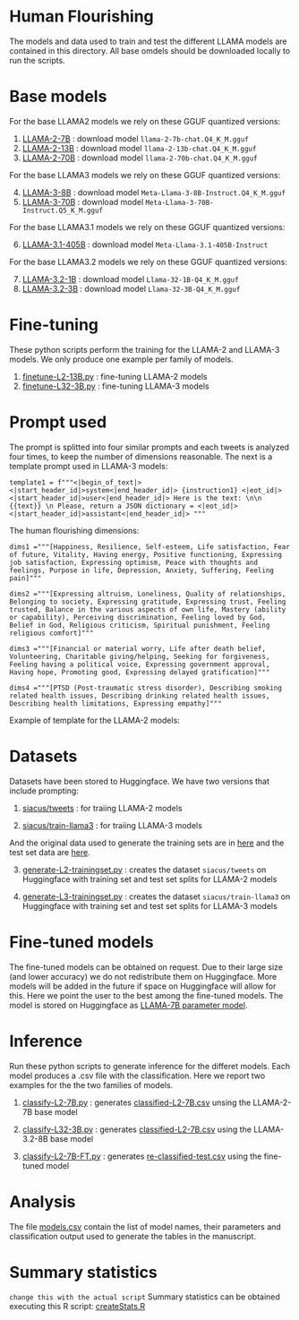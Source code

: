 # Human Flourishing
The models and data used to train and test the different LLAMA models are contained in this directory.
All base omdels should be downloaded locally to run the scripts.

# Base models
For the base LLAMA2 models we rely on these GGUF quantized versions:

1. [LLAMA-2-7B](https://huggingface.co/TheBloke/Llama-2-7B-GGUF) : download model `llama-2-7b-chat.Q4_K_M.gguf`
2. [LLAMA-2-13B](https://huggingface.co/TheBloke/Llama-2-13B-GGUF) : download model `llama-2-13b-chat.Q4_K_M.gguf`
3. [LLAMA-2-70B](https://huggingface.co/TheBloke/Llama-2-70B-GGUF) : download model `llama-2-70b-chat.Q4_K_M.gguf`

For the base LLAMA3 models we rely on these GGUF quantized versions:

4. [LLAMA-3-8B](https://huggingface.co/meta-llama/Meta-Llama-3-8B-Instruct) : download model `Meta-Llama-3-8B-Instruct.Q4_K_M.gguf`
5. [LLAMA-3-70B](https://huggingface.co/meta-llama/Meta-Llama-3-70B-Instruct) : download model `Meta-Llama-3-70B-Instruct.Q5_K_M.gguf`

For the base LLAMA3.1 models we rely on these GGUF quantized versions:

6. [LLAMA-3.1-405B](https://huggingface.co/meta-llama/Llama-3.1-405B-Instruct) : download model `Meta-Llama-3.1-405B-Instruct`

For the base LLAMA3.2 models we rely on these GGUF quantized versions:

7. [LLAMA-3.2-1B](https://huggingface.co/jxtngx/Meta-Llama-3.2-1B-Instruct-Q4_K_M-GGUF) : download model `Llama-32-1B-Q4_K_M.gguf`
8. [LLAMA-3.2-3B](https://huggingface.co/jxtngx/Meta-Llama-3.2-3B-Instruct-Q4_K_M-GGUF) : download model `Llama-32-3B-Q4_K_M.gguf`


# Fine-tuning
These python scripts perform the training for the LLAMA-2 and LLAMA-3 models. We only produce one example per family of models.

1. [finetune-L2-13B.py](finetune-L2-13B.py) : fine-tuning LLAMA-2 models
2. [finetune-L32-3B.py](finetune-L32-3B.py) : fine-tuning LLAMA-3 models

# Prompt used
The prompt is splitted into four similar prompts and each tweets is analyzed four times, to keep the number of dimensions reasonable. The next is a template prompt used in LLAMA-3 models:

`template1 = f"""<|begin_of_text|><|start_header_id|>system<|end_header_id|> {instruction1} <|eot_id|><|start_header_id|>user<|end_header_id|>
    Here is the text: \n\n {{text}} \n Please, return a JSON dictionary = <|eot_id|><|start_header_id|>assistant<|end_header_id|>
"""
`

The human flourishing dimensions:

`dims1 ="""[Happiness, Resilience, Self-esteem, Life satisfaction, Fear of future, Vitality, Having energy, Positive functioning, Expressing job satisfaction, Expressing optimism, Peace with thoughts and feelings, Purpose in life, Depression, Anxiety, Suffering, Feeling pain]"""`

`dims2 ="""[Expressing altruism, Loneliness, Quality of relationships, Belonging to society, Expressing gratitude, Expressing trust, Feeling trusted, Balance in the various aspects of own life, Mastery (ability or capability), Perceiving discrimination, Feeling loved by God, Belief in God, Religious criticism, Spiritual punishment, Feeling religious comfort]"""`

`dims3 ="""[Financial or material worry, Life after death belief, Volunteering, Charitable giving/helping, Seeking for forgiveness, Feeling having a political voice, Expressing government approval, Having hope, Promoting good, Expressing delayed gratification]"""`

`dims4 ="""[PTSD (Post-traumatic stress disorder), Describing smoking related health issues, Describing drinking related health issues, Describing health limitations, Expressing empathy]"""`

Example of template for the LLAMA-2 models:



# Datasets
Datasets have been stored to Huggingface. We have two versions that include prompting:

1. [siacus/tweets](https://huggingface.co/datasets/siacus/tweets) : for traiing LLAMA-2 models

2. [siacus/train-llama3](https://huggingface.co/datasets/siacus/train-llama3) : for traiing LLAMA-3 models

And the original data used to generate the training sets are in [here](sample.csv) and the test set data are [here](answers.csv).

3. [generate-L2-trainingset.py](generate-L2-trainingset.py) : creates the dataset `siacus/tweets` on Huggingface with training set and test set splits for LLAMA-2 models

4. [generate-L3-trainingset.py](generate-L3-trainingset.py) : creates the dataset `siacus/train-llama3` on Huggingface with training set and test set splits for LLAMA-3 models



# Fine-tuned models 
The fine-tuned models can be obtained on request. Due to their large size (and lower accuracy) we do not redistribute them on Huggingface. More models will be added in the future if space on Huggingface will allow for this. 
Here we point the user to the best among the fine-tuned models. The model is stored on Huggingface as [LLAMA-7B parameter model](https://huggingface.co/siacus/llama2-7B-swb-FT-Q4_K_M.gguf).



# Inference
Run these python scripts to generate inference for the differet models. Each model produces a .csv file with the classification. Here we report two examples for the the two families of models.

1. [classify-L2-7B.py](classify-L2-7B.py) : generates [classified-L2-7B.csv](classified-L2-7B.csv) unsing the LLAMA-2-7B base model

2. [classify-L32-3B.py](classify-L32-3B.py) : generates [classified-L2-7B.csv](classified-L32-3B.csv) using the LLAMA-3.2-8B base model

3. [classify-L2-7B-FT.py](classify-L2-7B-FT.py) : generates [re-classified-test.csv](re-classified-test.csv) using the fine-tuned model


# Analysis
The file [models.csv](models.csv) contain the list of model names, their parameters and classification output used to generate the tables in the manuscript.



# Summary statistics
`change this with the actual script`
Summary statistics can be obtained executing this R script: [createStats.R](createStats.R)

